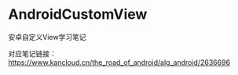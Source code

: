 # AndroidCustomView
安卓自定义View学习笔记

对应笔记链接：https://www.kancloud.cn/the_road_of_android/alg_android/2636696
